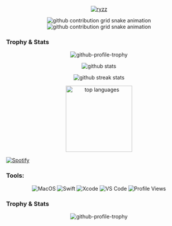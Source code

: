 <!-- Desktop View -->
<p align="center">
    <a href="https://discord.com/users/758302783647514657" target="_blank" rel="noreferrer">
        <img align="center" src="https://lanyard.cnrad.dev/api/758302783647514657" alt="ryzz" /> 
    </a>
</p>

<p align="center">
    <img src="https://raw.githubusercontent.com/ryzz123/ryzz123/output/only-svg/github-contribution-grid-snake-dark.svg#gh-dark-mode-only" alt="github contribution grid snake animation" />
    <img src="https://raw.githubusercontent.com/ryzz123/ryzz123/output/only-svg/github-contribution-grid-snake.svg#gh-light-mode-only" alt="github contribution grid snake animation" />
</p>

### Trophy & Stats
<p align="center">
    <img src="https://github-profile-trophy.vercel.app/?username=Ryzz123&theme=algolia&rank=S,SS,SSS,A,AA,AAA,SECRET" alt="github-profile-trophy" />
</p>

<p align="center">
    <img src="https://github-readme-stats.vercel.app/api?username=Ryzz123&hide=contribs,prs&show_icons=true&hide_border=true&title_color=teal&show_icons=true&theme=radical" alt="github stats" />
</p>
<p align="center">
    <img src="https://github-readme-streak-stats.herokuapp.com/?user=Ryzz123&theme=radical&hide_border=true" alt="github streak stats" />
</p>
<p align="center">
    <img src="https://github-readme-stats.vercel.app/api/top-langs/?username=Ryzz123&layout=compact&theme=radical&title_color=teal&hide_border=true" height=180 alt="top languages" />
</p>

[![Spotify](https://novatorem-weld-ten.vercel.app/api/spotify)](https://open.spotify.com/user/313wlie6isewibst7o7aokeiikh4?si=2yTgCBgpRGG3ZgbmN_-R_w&utm_source=copy-link)

### Tools:
<p align="center">
    <img src="https://img.shields.io/badge/OS-MacOS-blue?&logo=apple" alt="MacOS" />
    <img src="https://img.shields.io/badge/Code-Swift-blue?&logo=swift" alt="Swift" />
    <img src="https://img.shields.io/badge/IDE-Xcode-blue?&logo=xcode" alt="Xcode" />
    <img src="https://img.shields.io/badge/Text%20Editor-Visual%20Studio%20Code-blue?&logo=visual%20studio%20code&logoColor=blue" alt="VS Code" />
    <img src="https://gpvc.arturio.dev/bagusfe" alt="Profile Views" />
</p>

<!-- Mobile View -->
### Trophy & Stats
<p align="center">
    <img src="https://github-profile-trophy.vercel.app/?username=Ryzz123&theme=algolia&rank=S,SS,SSS,A,AA,AAA,SECRET" alt="github-profile-trophy" />
</p>

<p align="center">
    <img src="https://github-readme-stats.vercel.app/api?username=Ryzz123&hide=contribs,prs&show_icons=true&hide_border=true&title_color
